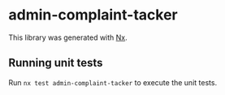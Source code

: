 # admin-complaint-tacker

This library was generated with [Nx](https://nx.dev).

## Running unit tests

Run `nx test admin-complaint-tacker` to execute the unit tests.
